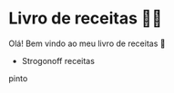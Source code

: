 # Livro de receitas :man_cook: 

Olá! Bem vindo ao meu livro de receitas :wave:

- Strogonoff receitas



pinto
